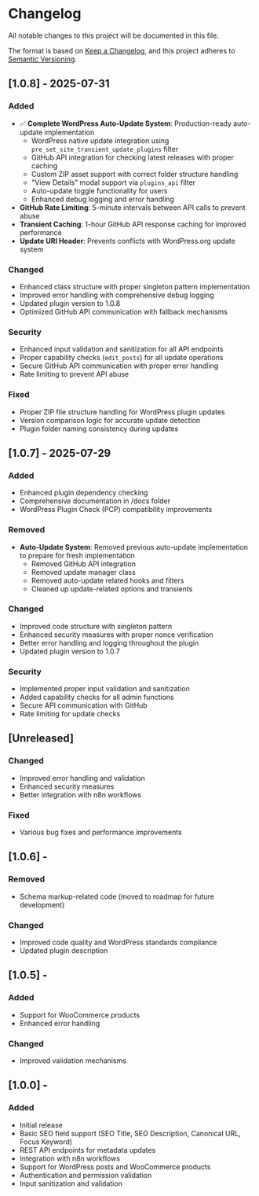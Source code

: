 # Changelog

All notable changes to this project will be documented in this file.

The format is based on [Keep a Changelog](https://keepachangelog.com/en/1.1.0/),
and this project adheres to [Semantic Versioning](https://semver.org/spec/v2.0.0.html).

## [1.0.8] - 2025-07-31

### Added

- ✅ **Complete WordPress Auto-Update System**: Production-ready auto-update implementation
  - WordPress native update integration using `pre_set_site_transient_update_plugins` filter
  - GitHub API integration for checking latest releases with proper caching
  - Custom ZIP asset support with correct folder structure handling
  - "View Details" modal support via `plugins_api` filter
  - Auto-update toggle functionality for users
  - Enhanced debug logging and error handling
- **GitHub Rate Limiting**: 5-minute intervals between API calls to prevent abuse
- **Transient Caching**: 1-hour GitHub API response caching for improved performance
- **Update URI Header**: Prevents conflicts with WordPress.org update system

### Changed

- Enhanced class structure with proper singleton pattern implementation
- Improved error handling with comprehensive debug logging
- Updated plugin version to 1.0.8
- Optimized GitHub API communication with fallback mechanisms

### Security

- Enhanced input validation and sanitization for all API endpoints
- Proper capability checks (`edit_posts`) for all update operations
- Secure GitHub API communication with proper error handling
- Rate limiting to prevent API abuse

### Fixed

- Proper ZIP file structure handling for WordPress plugin updates
- Version comparison logic for accurate update detection
- Plugin folder naming consistency during updates

## [1.0.7] - 2025-07-29

### Added

- Enhanced plugin dependency checking
- Comprehensive documentation in /docs folder
- WordPress Plugin Check (PCP) compatibility improvements

### Removed

- **Auto-Update System**: Removed previous auto-update implementation to prepare for fresh implementation
  - Removed GitHub API integration
  - Removed update manager class
  - Removed auto-update related hooks and filters
  - Cleaned up update-related options and transients

### Changed

- Improved code structure with singleton pattern
- Enhanced security measures with proper nonce verification
- Better error handling and logging throughout the plugin
- Updated plugin version to 1.0.7

### Security

- Implemented proper input validation and sanitization
- Added capability checks for all admin functions
- Secure API communication with GitHub
- Rate limiting for update checks

## [Unreleased]

### Changed

- Improved error handling and validation
- Enhanced security measures
- Better integration with n8n workflows

### Fixed

- Various bug fixes and performance improvements

## [1.0.6] -

### Removed

- Schema markup-related code (moved to roadmap for future development)

### Changed

- Improved code quality and WordPress standards compliance
- Updated plugin description

## [1.0.5] -

### Added

- Support for WooCommerce products
- Enhanced error handling

### Changed

- Improved validation mechanisms

## [1.0.0] -

### Added

- Initial release
- Basic SEO field support (SEO Title, SEO Description, Canonical URL, Focus Keyword)
- REST API endpoints for metadata updates
- Integration with n8n workflows
- Support for WordPress posts and WooCommerce products
- Authentication and permission validation
- Input sanitization and validation
